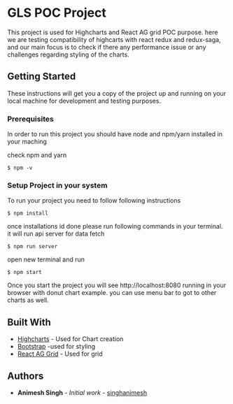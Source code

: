 # GLS POC Project

This project is used for Highcharts and React AG grid POC purpose. here we are testing compatibility of highcarts with react redux and redux-saga, and our main focus is to check if there any performance issue or any challenges regarding styling of the charts.  

## Getting Started

These instructions will get you a copy of the project up and running on your local machine for development and testing purposes.

### Prerequisites

In order to run this project you should have node and npm/yarn installed in your maching

check npm and yarn 

```
$ npm -v
```

### Setup Project in your system

To run your project you need to follow following instructions 

```
$ npm install
```

once installations id done please run following commands in your terminal. it will run api server for data fetch 

```
$ npm run server
```
open new terminal and run
```
$ npm start
```

Once you start the project you will see http://localhost:8080 running in your browser with donut chart example. you can use menu bar to got to other charts as well. 

## Built With

* [Highcharts](https://www.highcharts.com/docs) - Used for Chart creation
* [Bootstrap](https://getbootstrap.com/docs/4.1/getting-started/introduction/) -used for styling
* [React AG Grid](https://rometools.github.io/rome/) - Used for grid 


## Authors

* **Animesh Singh** - *Initial work* - [singhanimesh](https://github.com/singhanimesh)


